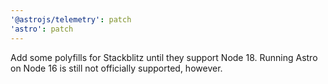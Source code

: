 ```yaml
---
'@astrojs/telemetry': patch
'astro': patch
---
```


Add some polyfills for Stackblitz until they support Node 18. Running Astro on Node 16 is still not officially supported, however.
